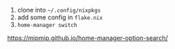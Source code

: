 1. clone into `~/.config/nixpkgs`
2. add some config in `flake.nix`
3. `home-manager switch`

https://mipmip.github.io/home-manager-option-search/
